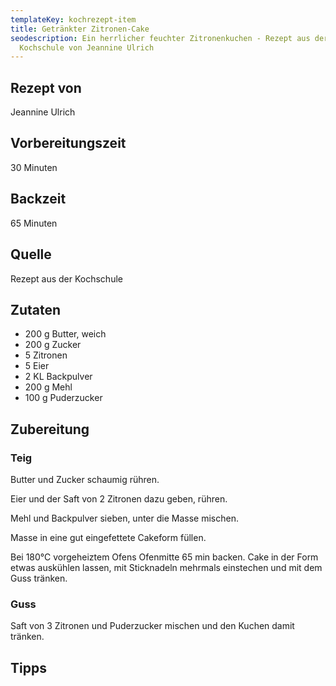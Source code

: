 ```yaml
---
templateKey: kochrezept-item
title: Getränkter Zitronen-Cake
seodescription: Ein herrlicher feuchter Zitronenkuchen - Rezept aus der
  Kochschule von Jeannine Ulrich
---
```

## Rezept von
Jeannine Ulrich

## Vorbereitungszeit
30 Minuten

## Backzeit
65 Minuten

## Quelle
Rezept aus der Kochschule

## Zutaten
* 200 g Butter, weich 
* 200 g Zucker 
* 5 Zitronen 
* 5 Eier 
* 2 KL Backpulver
* 200 g Mehl 
* 100 g Puderzucker 

## Zubereitung

### Teig

Butter und Zucker schaumig rühren. 

Eier und der Saft von 2 Zitronen dazu geben, rühren.

Mehl und Backpulver sieben, unter die Masse mischen.

Masse in eine gut eingefettete Cakeform füllen. 

Bei 180°C vorgeheiztem Ofens Ofenmitte 65 min backen. Cake in der Form etwas auskühlen lassen, mit Sticknadeln mehrmals einstechen und mit dem Guss tränken. 

### Guss
Saft von 3 Zitronen und Puderzucker mischen und den Kuchen damit tränken.

## Tipps
